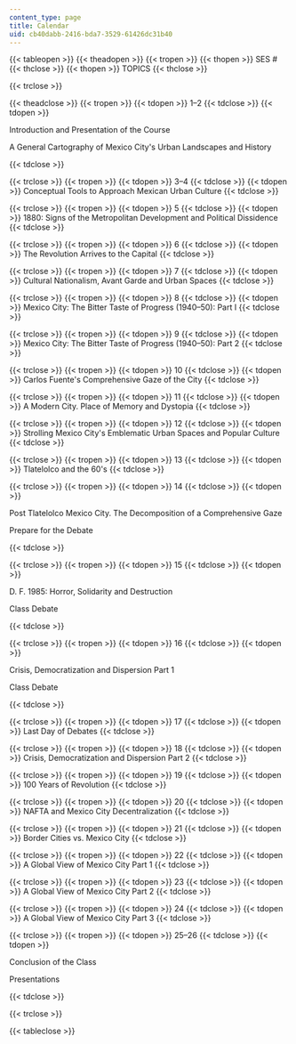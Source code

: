 ```yaml
---
content_type: page
title: Calendar
uid: cb40dabb-2416-bda7-3529-61426dc31b40
---
```


{{< tableopen >}}
{{< theadopen >}}
{{< tropen >}}
{{< thopen >}}
SES #
{{< thclose >}}
{{< thopen >}}
TOPICS
{{< thclose >}}

{{< trclose >}}

{{< theadclose >}}
{{< tropen >}}
{{< tdopen >}}
1–2
{{< tdclose >}}
{{< tdopen >}}


Introduction and Presentation of the Course

A General Cartography of Mexico City's Urban Landscapes and History


{{< tdclose >}}

{{< trclose >}}
{{< tropen >}}
{{< tdopen >}}
3–4
{{< tdclose >}}
{{< tdopen >}}
Conceptual Tools to Approach Mexican Urban Culture
{{< tdclose >}}

{{< trclose >}}
{{< tropen >}}
{{< tdopen >}}
5
{{< tdclose >}}
{{< tdopen >}}
1880: Signs of the Metropolitan Development and Political Dissidence
{{< tdclose >}}

{{< trclose >}}
{{< tropen >}}
{{< tdopen >}}
6
{{< tdclose >}}
{{< tdopen >}}
The Revolution Arrives to the Capital
{{< tdclose >}}

{{< trclose >}}
{{< tropen >}}
{{< tdopen >}}
7
{{< tdclose >}}
{{< tdopen >}}
Cultural Nationalism, Avant Garde and Urban Spaces
{{< tdclose >}}

{{< trclose >}}
{{< tropen >}}
{{< tdopen >}}
8
{{< tdclose >}}
{{< tdopen >}}
Mexico City: The Bitter Taste of Progress (1940–50): Part I
{{< tdclose >}}

{{< trclose >}}
{{< tropen >}}
{{< tdopen >}}
9
{{< tdclose >}}
{{< tdopen >}}
Mexico City: The Bitter Taste of Progress (1940–50): Part 2
{{< tdclose >}}

{{< trclose >}}
{{< tropen >}}
{{< tdopen >}}
10
{{< tdclose >}}
{{< tdopen >}}
Carlos Fuente's Comprehensive Gaze of the City
{{< tdclose >}}

{{< trclose >}}
{{< tropen >}}
{{< tdopen >}}
11
{{< tdclose >}}
{{< tdopen >}}
A Modern City. Place of Memory and Dystopia
{{< tdclose >}}

{{< trclose >}}
{{< tropen >}}
{{< tdopen >}}
12
{{< tdclose >}}
{{< tdopen >}}
Strolling Mexico City's Emblematic Urban Spaces and Popular Culture
{{< tdclose >}}

{{< trclose >}}
{{< tropen >}}
{{< tdopen >}}
13
{{< tdclose >}}
{{< tdopen >}}
Tlatelolco and the 60's
{{< tdclose >}}

{{< trclose >}}
{{< tropen >}}
{{< tdopen >}}
14
{{< tdclose >}}
{{< tdopen >}}


Post Tlatelolco Mexico City. The Decomposition of a Comprehensive Gaze

Prepare for the Debate


{{< tdclose >}}

{{< trclose >}}
{{< tropen >}}
{{< tdopen >}}
15
{{< tdclose >}}
{{< tdopen >}}


D. F. 1985: Horror, Solidarity and Destruction

Class Debate


{{< tdclose >}}

{{< trclose >}}
{{< tropen >}}
{{< tdopen >}}
16
{{< tdclose >}}
{{< tdopen >}}


Crisis, Democratization and Dispersion Part 1

Class Debate


{{< tdclose >}}

{{< trclose >}}
{{< tropen >}}
{{< tdopen >}}
17
{{< tdclose >}}
{{< tdopen >}}
Last Day of Debates
{{< tdclose >}}

{{< trclose >}}
{{< tropen >}}
{{< tdopen >}}
18
{{< tdclose >}}
{{< tdopen >}}
Crisis, Democratization and Dispersion Part 2
{{< tdclose >}}

{{< trclose >}}
{{< tropen >}}
{{< tdopen >}}
19
{{< tdclose >}}
{{< tdopen >}}
100 Years of Revolution
{{< tdclose >}}

{{< trclose >}}
{{< tropen >}}
{{< tdopen >}}
20
{{< tdclose >}}
{{< tdopen >}}
NAFTA and Mexico City Decentralization
{{< tdclose >}}

{{< trclose >}}
{{< tropen >}}
{{< tdopen >}}
21
{{< tdclose >}}
{{< tdopen >}}
Border Cities vs. Mexico City
{{< tdclose >}}

{{< trclose >}}
{{< tropen >}}
{{< tdopen >}}
22
{{< tdclose >}}
{{< tdopen >}}
A Global View of Mexico City Part 1
{{< tdclose >}}

{{< trclose >}}
{{< tropen >}}
{{< tdopen >}}
23
{{< tdclose >}}
{{< tdopen >}}
A Global View of Mexico City Part 2
{{< tdclose >}}

{{< trclose >}}
{{< tropen >}}
{{< tdopen >}}
24
{{< tdclose >}}
{{< tdopen >}}
A Global View of Mexico City Part 3
{{< tdclose >}}

{{< trclose >}}
{{< tropen >}}
{{< tdopen >}}
25–26
{{< tdclose >}}
{{< tdopen >}}


Conclusion of the Class

Presentations


{{< tdclose >}}

{{< trclose >}}

{{< tableclose >}}